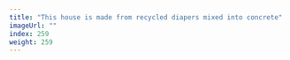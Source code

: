 ```yaml
---
title: "This house is made from recycled diapers mixed into concrete"
imageUrl: ""
index: 259
weight: 259
---
```

